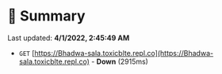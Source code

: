 # 📖 Summary
Last updated: **4/1/2022, 2:45:49 AM**

- `GET` [https://Bhadwa-sala.toxicblte.repl.co](https://Bhadwa-sala.toxicblte.repl.co) - **Down** (2915ms)
